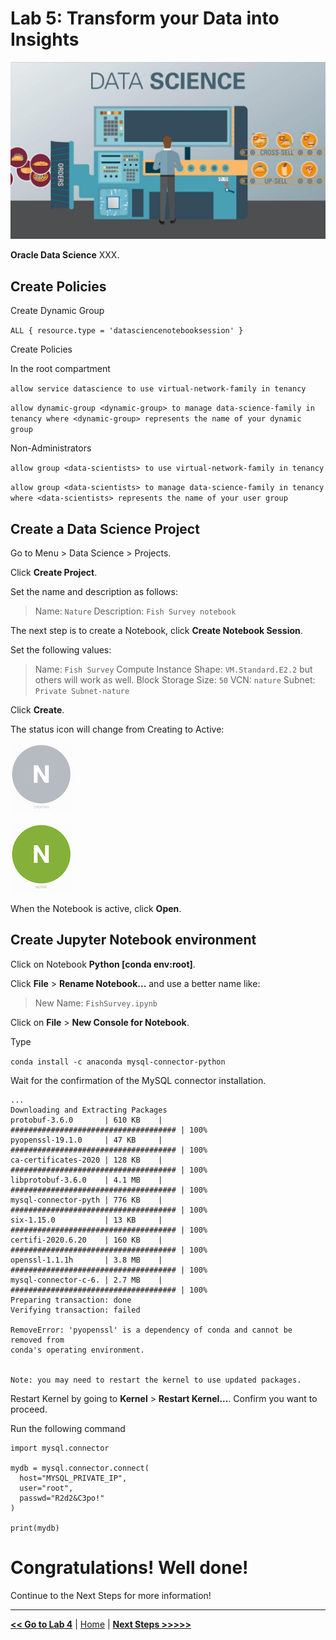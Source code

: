 # Lab 5: Transform your Data into Insights

![Data Science](./images/ds_banner.jpg)

**Oracle Data Science** XXX.

## Create Policies

Create Dynamic Group

`ALL { resource.type = 'datasciencenotebooksession' }`

Create Policies

In the root compartment

`allow service datascience to use virtual-network-family in tenancy`

`allow dynamic-group <dynamic-group> to manage data-science-family in tenancy where <dynamic-group> represents the name of your dynamic group`

Non-Administrators

`allow group <data-scientists> to use virtual-network-family in tenancy`

`allow group <data-scientists> to manage data-science-family in tenancy where <data-scientists> represents the name of your user group`

## Create a Data Science Project

Go to Menu > Data Science > Projects.

Click **Create Project**.

Set the name and description as follows:

> Name: `Nature`
> Description: `Fish Survey notebook`

The next step is to create a Notebook, click **Create Notebook Session**.

Set the following values:

> Name: `Fish Survey`
> Compute Instance Shape: `VM.Standard.E2.2` but others will work as well.
> Block Storage Size: `50`
> VCN: `nature`
> Subnet: `Private Subnet-nature`

Click **Create**.

The status icon will change from Creating to Active:

![Creating](./images/datascience-creating.png)

![Active](./images/datascience-active.png)

When the Notebook is active, click **Open**.

## Create Jupyter Notebook environment

Click on Notebook **Python [conda env:root]**.

Click **File** > **Rename Notebook...** and use a better name like:

> New Name: `FishSurvey.ipynb`

Click on **File** > **New Console for Notebook**.

Type

`conda install -c anaconda mysql-connector-python`

Wait for the confirmation of the MySQL connector installation.

```
...
Downloading and Extracting Packages
protobuf-3.6.0       | 610 KB    | ##################################### | 100% 
pyopenssl-19.1.0     | 47 KB     | ##################################### | 100% 
ca-certificates-2020 | 128 KB    | ##################################### | 100% 
libprotobuf-3.6.0    | 4.1 MB    | ##################################### | 100% 
mysql-connector-pyth | 776 KB    | ##################################### | 100% 
six-1.15.0           | 13 KB     | ##################################### | 100% 
certifi-2020.6.20    | 160 KB    | ##################################### | 100% 
openssl-1.1.1h       | 3.8 MB    | ##################################### | 100% 
mysql-connector-c-6. | 2.7 MB    | ##################################### | 100% 
Preparing transaction: done
Verifying transaction: failed

RemoveError: 'pyopenssl' is a dependency of conda and cannot be removed from
conda's operating environment.


Note: you may need to restart the kernel to use updated packages.
```

Restart Kernel by going to **Kernel** > **Restart Kernel...**. Confirm you want to proceed.

Run the following command

```
import mysql.connector

mydb = mysql.connector.connect(
  host="MYSQL_PRIVATE_IP",
  user="root",
  passwd="R2d2&C3po!"
)

print(mydb)
```

# Congratulations! Well done!

Continue to the Next Steps for more information!

---

[**<< Go to Lab 4**](../lab4/README.md) | [Home](../README.md) | [**Next Steps >>>>>**](../next/README.md)